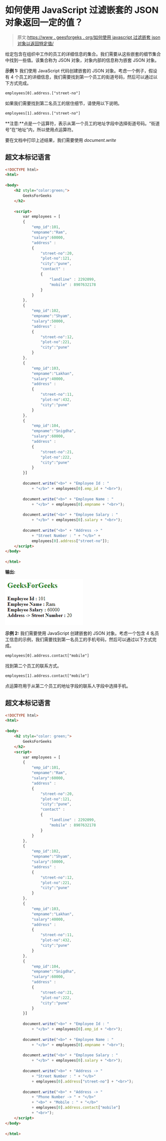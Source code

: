 # 如何使用 JavaScript 过滤嵌套的 JSON 对象返回一定的值？

> 原文:[https://www . geesforgeks . org/如何使用 javascript 过滤嵌套 json 对象以返回特定值/](https://www.geeksforgeeks.org/how-to-filter-nested-json-object-to-return-certain-value-using-javascript/)

给定包含在组织中工作的员工的详细信息的集合。我们需要从这些嵌套的细节集合中找到一些值。该集合称为 JSON 对象，对象内部的信息称为嵌套 JSON 对象。

**示例 1:** 我们使用 JavaScript 代码创建嵌套的 JSON 对象。考虑一个例子，假设有 4 个员工的详细信息，我们需要找到第一个员工的街道号码，然后可以通过以下方式完成。

```html
employees[0].address.["street-no"] 
```

如果我们需要找到第二名员工的居住细节，请使用以下说明。

```html
employees[1].address.["street-no"]
```

**注意:**点是一个运算符，表示从第一个员工的地址字段中选择街道号码。“街道号”在“地址”内，所以使用点运算符。

要在文档中打印上述结果，我们需要使用 *document.write*

## 超文本标记语言

```html
<!DOCTYPE html>
<html>

<body>
    <h2 style="color:green;">
        GeeksForGeeks
    </h2>

    <script>
        var employees = [
        {
            "emp_id":101,
            "empname":"Ram",
            "salary":60000,
            "address" : 
            {
                "street-no":20,
                "plot-no":121,
                "city":"pune",
                "contact" : 
                {
                    "landline" : 2292099,
                    "mobile" : 8907632178
                }
            }
        },
        {
            "emp_id":102,
            "empname":"Shyam",
            "salary":50000,
            "address" : 
            {
                "street-no":12,
                "plot-no":221,
                "city":"pune"
            }
        },
        {
            "emp_id":103,
            "empname":"Lakhan",
            "salary":40000,
            "address" : 
            {
                "street-no":11,
                "plot-no":432,
                "city":"pune"
            }
        },
        {
            "emp_id":104,
            "empname":"Snigdha",
            "salary":60000,
            "address" : 
            {
                "street-no":21,
                "plot-no":222,
                "city":"pune"
            }
        }]

        document.write("<b>" + "Employee Id : "
            + "</b>" + employees[0].emp_id + "<br>");

        document.write("<b>" + "Employee Name : " 
            + "</b>" + employees[0].empname + "<br>");

        document.write("<b>" + "Employee Salary : "
            + "</b>" + employees[0].salary + "<br>");

        document.write("<b>" + "Address -> " 
            + "Street Number : " + "</b>" +
            employees[0].address["street-no"]);
    </script>
</body>

</html>
```

**输出:**

![](img/aead15cea6f6523955987fa41085d67d.png)

**示例 2:** 我们需要使用 JavaScript 创建嵌套的 JSON 对象。考虑一个包含 4 名员工信息的示例，我们需要找到第一名员工的手机号码，然后可以通过以下方式完成。

```html
employees[0].address.contact["mobile"]
```

找到第二个员工的联系方式。

```html
employees[1].address.contact["mobile"]
```

点运算符用于从第二个员工的地址字段的联系人字段中选择手机。

## 超文本标记语言

```html
<!DOCTYPE html>
<html>

<body>
    <h2 style="color: green;">
        GeeksForGeeks
    </h2>
    <script>
        var employees = [
        {
            "emp_id":101,
            "empname":"Ram",
            "salary":60000,
            "address" : 
            {
                "street-no":20,
                "plot-no":121,
                "city":"pune",
                "contact" : 
                {
                    "landline" : 2292099,
                    "mobile" : 8907632178
                }
            }
        },
        {
            "emp_id":102,
            "empname":"Shyam",
            "salary":50000,
            "address" : 
            {
                "street-no":12,
                "plot-no":221,
                "city":"pune"
            }
        },
        {
            "emp_id":103,
            "empname":"Lakhan",
            "salary":40000,
            "address" : 
            {
                "street-no":11,
                "plot-no":432,
                "city":"pune"
            }
        },
        {
            "emp_id":104,
            "empname":"Snigdha",
            "salary":60000,
            "address" : 
            {
                "street-no":21,
                "plot-no":222,
                "city":"pune"
            }
        }]

        document.write("<b>" + "Employee Id : "
            + "</b>" + employees[0].emp_id + "<br>");

        document.write("<b>" + "Employee Name : " 
            + "</b>" + employees[0].empname + "<br>");

        document.write("<b>" + "Employee Salary : " 
            + "</b>" + employees[0].salary + "<br>");

        document.write("<b>" + "Address -> " 
            + "Street Number : " + "</b>"
            + employees[0].address["street-no"] + "<br>");

        document.write("<b>" + "Address -> " 
            + "Phone Number -> " + "</b>"
            + "<b>" + "Mobile : " + "</b>"
            + employees[0].address.contact["mobile"]
            + "<br>");
    </script>
</body>

</html>
```